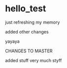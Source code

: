 # hello_test
just refreshing my memory

added other changes

yayaya

CHANGES TO MASTER

added stuff
very much
styff
